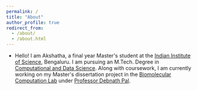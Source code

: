 ```yaml
---
permalink: /
title: "About"
author_profile: true
redirect_from: 
  - /about/
  - /about.html
---
```


- Hello! I am Akshatha, a final year Master's student at the [Indian Institute of Science](https://iisc.ac.in/), Bengaluru. I am pursuing an M.Tech. Degree in [Computational and Data Science](https://cds.iisc.ac.in/). Along with coursework, I am currently working on my Master's dissertation project in the [Biomolecular Computation Lab](http://pallab.serc.iisc.ernet.in/) under [Professor Debnath Pal](https://cds.iisc.ac.in/faculty/dpal/). 



